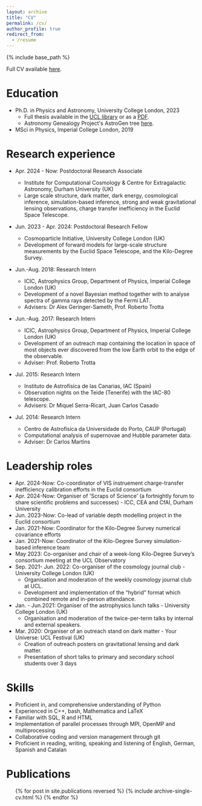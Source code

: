```yaml
---
layout: archive
title: "CV"
permalink: /cv/
author_profile: true
redirect_from:
  - /resume
---
```


{% include base_path %}

Full CV available [here](https://mwiet.github.io/files/CV-Maximilian-von-Wietersheim-Kramsta.pdf).

Education
======
* Ph.D. in Physics and Astronomy, University College London, 2023
  * Full thesis available in the [UCL library](https://discovery.ucl.ac.uk/id/eprint/10185306/) or as a [PDF](../files/von-Wietersheim-Kramsta-PhD_e-Thesis.pdf).
  * Astronomy Genealogy Project's AstroGen tree [here](https://astrogen.aas.org/front/searchdetails.php?agnumber=73684).
* MSci in Physics, Imperial College London, 2019

Research experience
======
* Apr. 2024 - Now: Postdoctoral Research Associate
  <ul>
    <li><i class="fa fa-solid fa-building-columns" aria-hidden="true"></i>Institute for Computational Cosmology & Centre for Extragalactic Astronomy, Durham University (UK)</li>
    <li><i class="fa fa-solid fa-flask" aria-hidden="true"></i>Large scale structure, dark matter, dark energy, cosmological inference, simulation-based inference, strong and weak gravitational lensing observations, charge transfer inefficiency in the Euclid Space Telescope.</li>
  </ul>

* Jun. 2023 - Apr. 2024: Postdoctoral Research Fellow
  * Cosmoparticle Initiative, University College London (UK)
  * Development of forward models for large-scale structure measurements by the Euclid Space Telescope, and the Kilo-Degree Survey.

* Jun.-Aug. 2018: Research Intern
  * ICIC, Astrophysics Group, Department of Physics, Imperial College London (UK)
  * Development of a novel Bayesian method together with to analyse spectra of gamma rays detected by the Fermi LAT.
  * Advisers: Dr Alex Geringer-Sameth, Prof. Roberto Trotta

* Jun.-Aug. 2017: Research Intern
  * ICIC, Astrophysics Group, Department of Physics, Imperial College London (UK)
  * Development of an outreach map containing the location in space of most objects ever discovered from the low Earth orbit to the edge of the observable.
  * Adviser: Prof. Roberto Trotta

* Jul. 2015: Research Intern
  * Instituto de Astrofísica de las Canarias, IAC (Spain)
  * Observation nights on the Teide (Tenerife) with the IAC-80 telescope.
  * Advisers: Dr Miquel Serra-Ricart, Juan Carlos Casado
 
* Jul. 2014: Research Intern
  * Centro de Astrofisica da Universidade do Porto, CAUP (Portugal)
  * Computational analysis of supernovae and Hubble parameter data.
  * Adviser: Dr Carlos Martins

Leadership roles
======
* Apr. 2024-Now: Co-coordinator of VIS instruement charge-transfer inefficiency calibration efforts in the Euclid consortium
* Apr. 2024-Now: Organiser of 'Scraps of Science' (a fortnightly forum to share scientific problems and successes) - ICC, CEA and CfAI, Durham University
* Jun. 2023-Now: Co-lead of variable depth modelling project in the Euclid consortium
* Jan. 2021-Now: Coordinator for the Kilo-Degree Survey numerical covariance efforts
* Jan. 2021-Now: Coordinator of the Kilo-Degree Survey simulation-based inference team
* May 2023: Co-organiser and chair of a week-long Kilo-Degree Survey’s consortium meeting at the UCL Observatory
* Sep. 2021- Jun. 2022: Co-organiser of the cosmology journal club - University College London (UK)
  * Organisation and moderation of the weekly cosmology journal club at UCL.
  * Development and implementation of the “hybrid” format which combined remote and in-person attendance.
* Jan. - Jun.2021: Organiser of the astrophysics lunch talks - University College London (UK)
  * Organisation and moderation of the twice-per-term talks by internal and external speakers.
* Mar. 2020: Organiser of an outreach stand on dark matter - Your Universe: UCL Festival (UK)
  * Creation of outreach posters on gravitational lensing and dark matter.
  * Presentation of short talks to primary and secondary school students over 3 days
  
Skills
======
* Proficient in, and comprehensive understanding of Python
* Experienced in C++, bash, Mathematica and LaTeX
* Familiar with SQL, R and HTML
* Implementation of parallel processes through MPI, OpenMP and multiprocessing
* Collaborative coding and version management through git
* Proficient in reading, writing, speaking and listening of English, German, Spanish and Catalan

Publications
======
  <ul>{% for post in site.publications reversed %}
    {% include archive-single-cv.html %}
  {% endfor %}</ul>
